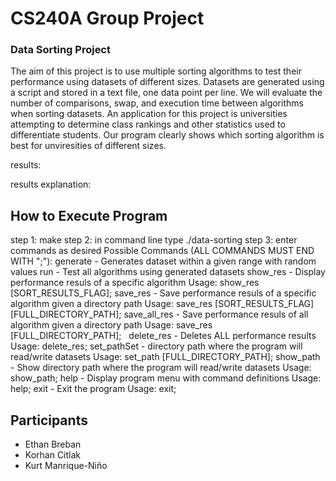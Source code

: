 # CS240A Group Project
### Data Sorting Project
The aim of this project is to use multiple sorting algorithms to test their performance using datasets of different sizes. Datasets are generated using a script and stored in a text file, one data point per line. We will evaluate the number of comparisons, swap, and execution time between algorithms when sorting datasets. An application for this project is universities attempting to determine class rankings and other statistics used to differentiate students. Our program clearly shows which sorting algorithm is best for unviresities of different sizes.

results:

results explanation:

## How to Execute Program
step 1: make
step 2: in command line type ./data-sorting
step 3: enter commands as desired
Possible Commands (ALL COMMANDS MUST END WITH ";"):
  generate - Generates dataset within a given range with random values
	run	- Test all algorithms using generated datasets
  show_res - Display performance resuls of a specific algorithm
    Usage: show_res [SORT_RESULTS_FLAG];
  save_res - Save performance resuls of a specific algorithm given a directory path
    Usage: save_res [SORT_RESULTS_FLAG] [FULL_DIRECTORY_PATH];
  save_all_res - Save performance resuls of all algorithm given a directory path
    Usage: save_res [FULL_DIRECTORY_PATH];
  delete_res - Deletes ALL performance results
    Usage: delete_res;
  set_pathSet - directory path where the program will read/write datasets
    Usage: set_path [FULL_DIRECTORY_PATH];
  show_path - Show directory path where the program will read/write datasets
    Usage: show_path;
  help - Display program menu with command definitions
    Usage: help;
  exit - Exit the program
    Usage: exit;

## Participants
- Ethan Breban 
- Korhan Citlak 
- Kurt Manrique-Niño

